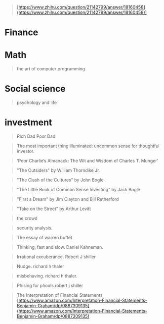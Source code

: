 > [https://www.zhihu.com/question/21142799/answer/18160458](https://www.zhihu.com/question/21142799/answer/18160458)]
# Finance


# Math 
> the art of computer programming

# Social science

> psychology and life

# investment
> Rich Dad Poor Dad

> The most important thing illuminated: uncommon sense for thoughtful investor.

> ‘Poor Charlie’s Almanack: The Wit and Wisdom of Charles T. Munger’

>  "The Outsiders" by William Thorndike Jr.

>  "The Clash of the Cultures" by John Bogle

> "The Little Book of Common Sense Investing" by Jack Bogle

> "First a Dream" by Jim Clayton and Bill Retherford

> "Take on the Street" by Arthur Levitt

> the crowd

> security analysis.

> The essay of warren buffet

> Thinking,  fast and slow. Daniel Kahneman.

> Irrational excuberance. Robert J shiller

> Nudge. richard h thaler

> misbehaving.  richard h thaler.

> Phising for phools robert j shiller

>



> The Interpretation of Financial Statements [https://www.amazon.com/Interpretation-Financial-Statements-Benjamin-Graham/dp/0887309135](https://www.amazon.com/Interpretation-Financial-Statements-Benjamin-Graham/dp/0887309135)


<!--stackedit_data:
eyJoaXN0b3J5IjpbLTc5NDE4MDkyNSwxMzU4NTE2NjIyXX0=
-->